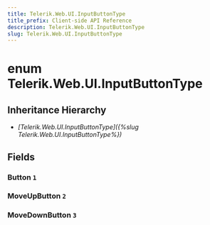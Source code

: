 ```yaml
---
title: Telerik.Web.UI.InputButtonType
title_prefix: Client-side API Reference
description: Telerik.Web.UI.InputButtonType
slug: Telerik.Web.UI.InputButtonType
---
```


# enum Telerik.Web.UI.InputButtonType

## Inheritance Hierarchy

* *[Telerik.Web.UI.InputButtonType]({%slug Telerik.Web.UI.InputButtonType%})*

## Fields

### Button `1`

### MoveUpButton `2`

### MoveDownButton `3`


